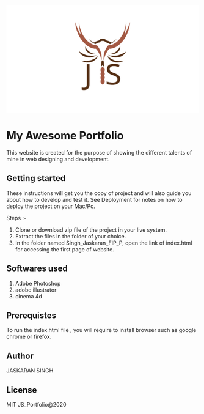 
![dashboard !](images/mylogo.svg "the shelf")
# My Awesome Portfolio
This website is created for the purpose of showing the different talents of mine in web designing and development.

## Getting started
These instructions will get you the copy of project and will also guide you about how to develop and test it. See Deployment for notes on how to deploy the project on your Mac/Pc.

Steps :-
1. Clone or download zip file of the project in your live system.
2. Extract the files in the folder of your choice.
3. In the folder named Singh_Jaskaran_FIP_P, open the link of index.html for accessing the first page of website.

## Softwares used
1. Adobe Photoshop
2. adobe illustrator
3. cinema 4d

## Prerequistes
To run the index.html file , you will require to install browser such as google chrome or firefox.

## Author
JASKARAN SINGH

## License
MIT JS_Portfolio@2020

